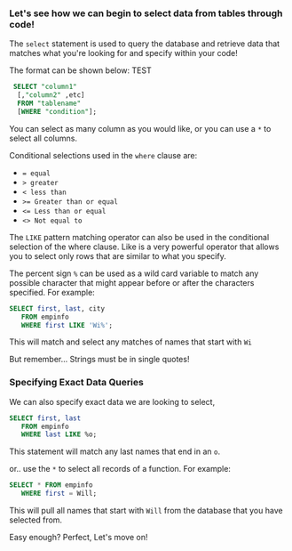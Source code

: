 ### Let's see how we can begin to select data from tables through code!

The `select` statement is used to query the database and retrieve data that matches what you're looking for and specify within your code!

The format can be shown below: TEST

```sql
 SELECT "column1"
  [,"column2" ,etc]
  FROM "tablename"
  [WHERE "condition"];
```

You can select as many column as you would like, or you can use a `*` to select all columns.

Conditional selections used in the `where` clause are:  

* `= equal`
* `> greater`
* `< less than`
* `>= Greater than or equal`
* `<= Less than or equal`
* `<> Not equal to`


The `LIKE` pattern matching operator can also be used in the conditional selection of the where clause. Like is a very powerful operator that allows you to select only rows that are similar to what you specify.

The percent sign `%` can be used as a wild card variable to match any possible character that might appear before or after the characters specified. For example:

```SQL
SELECT first, last, city
   FROM empinfo
   WHERE first LIKE 'Wi%';
```

This will match and select any matches of names that start with `Wi`

But remember... Strings must be in single quotes!

### Specifying Exact Data Queries

We can also specify exact data we are looking to select,

```SQL
SELECT first, last
   FROM empinfo
   WHERE last LIKE %o;
```

This statement will match any last names that end in an `o`.

or.. use the `*` to select all records of a function. For example:

```SQL
SELECT * FROM empinfo
   WHERE first = Will;
```

This will pull all names that start with `Will` from the database that you have selected from.

Easy enough? Perfect, Let's move on!
